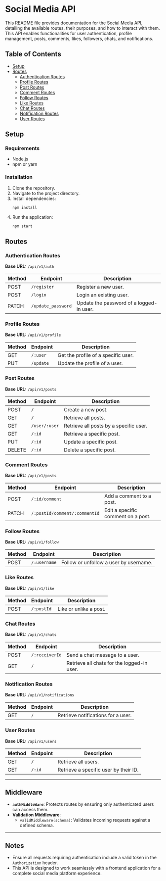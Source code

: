 # Social Media API

This README file provides documentation for the Social Media API, detailing the available routes, their purposes, and how to interact with them. This API enables functionalities for user authentication, profile management, posts, comments, likes, followers, chats, and notifications.

## Table of Contents
- [Setup](#setup)
- [Routes](#routes)
  - [Authentication Routes](#authentication-routes)
  - [Profile Routes](#profile-routes)
  - [Post Routes](#post-routes)
  - [Comment Routes](#comment-routes)
  - [Follow Routes](#follow-routes)
  - [Like Routes](#like-routes)
  - [Chat Routes](#chat-routes)
  - [Notification Routes](#notification-routes)
  - [User Routes](#user-routes)

## Setup

### Requirements
- Node.js
- npm or yarn

### Installation
1. Clone the repository.
2. Navigate to the project directory.
3. Install dependencies:
   ```bash
   npm install
   ```
4. Run the application:
   ```bash
   npm start
   ```

## Routes

### Authentication Routes
**Base URL:** `/api/v1/auth`

| Method | Endpoint              | Description                                |
|--------|-----------------------|--------------------------------------------|
| POST   | `/register`           | Register a new user.                      |
| POST   | `/login`              | Login an existing user.                   |
| PATCH  | `/update_password`    | Update the password of a logged-in user.  |

### Profile Routes
**Base URL:** `/api/v1/profile`

| Method | Endpoint             | Description                           |
|--------|----------------------|---------------------------------------|
| GET    | `/:user`             | Get the profile of a specific user.  |
| PUT    | `/update`            | Update the profile of a user.        |

### Post Routes
**Base URL:** `/api/v1/posts`

| Method | Endpoint                    | Description                              |
|--------|-----------------------------|------------------------------------------|
| POST   | `/`                         | Create a new post.                      |
| GET    | `/`                         | Retrieve all posts.                     |
| GET    | `/user/:user`               | Retrieve all posts by a specific user.  |
| GET    | `/:id`                      | Retrieve a specific post.               |
| PUT    | `/:id`                      | Update a specific post.                 |
| DELETE | `/:id`                      | Delete a specific post.                 |

### Comment Routes
**Base URL:** `/api/v1/posts`

| Method | Endpoint                                | Description                               |
|--------|-----------------------------------------|-------------------------------------------|
| POST   | `/:id/comment`                         | Add a comment to a post.                 |
| PATCH  | `/:postId/comment/:commentId`          | Edit a specific comment on a post.       |

### Follow Routes
**Base URL:** `/api/v1/follow`

| Method | Endpoint          | Description                           |
|--------|-------------------|---------------------------------------|
| POST   | `/:username`      | Follow or unfollow a user by username.|

### Like Routes
**Base URL:** `/api/v1/like`

| Method | Endpoint          | Description                           |
|--------|-------------------|---------------------------------------|
| POST   | `/:postId`        | Like or unlike a post.               |

### Chat Routes
**Base URL:** `/api/v1/chats`

| Method | Endpoint           | Description                                |
|--------|--------------------|--------------------------------------------|
| POST   | `/:receiverId`     | Send a chat message to a user.            |
| GET    | `/`                | Retrieve all chats for the logged-in user.|

### Notification Routes
**Base URL:** `/api/v1/notifications`

| Method | Endpoint | Description                            |
|--------|----------|----------------------------------------|
| GET    | `/`      | Retrieve notifications for a user.     |

### User Routes
**Base URL:** `/api/v1/users`

| Method | Endpoint          | Description                               |
|--------|-------------------|-------------------------------------------|
| GET    | `/`               | Retrieve all users.                      |
| GET    | `/:id`            | Retrieve a specific user by their ID.    |

---

## Middleware
- **`authMiddleWare`**: Protects routes by ensuring only authenticated users can access them.
- **Validation Middleware**:
  - `validMiddleware(schema)`: Validates incoming requests against a defined schema.

---

## Notes
- Ensure all requests requiring authentication include a valid token in the `Authorization` header.
- This API is designed to work seamlessly with a frontend application for a complete social media platform experience.

